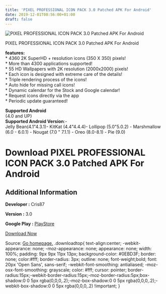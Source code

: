 ```yaml
---
title: 'PIXEL PROFESSIONAL ICON PACK 3.0 Patched APK For Android'
date: 2019-12-01T08:56:00+01:00
draft: false
---
```


![PIXEL PROFESSIONAL ICON PACK 3.0 Patched APK For Android](https://i0.wp.com/apkhome.net/wp-content/uploads/2019/11/PIXEL-PROFESSIONAL-ICON-PACK-3.0-Patched.png "PIXEL PROFESSIONAL ICON PACK 3.0 Patched APK For Android")

  

PIXEL PROFESSIONAL ICON PACK 3.0 Patched APK For Android

**features:**  
\* 4360 2K SuperHD + resolution icons (350 X 350) pixels!  
\* More than 4300 applications supported!  
\* 55 HD Wallpapers with 2K resolution (2000x2000) pixels!  
\* Each icon is designed with extreme care of the details!  
\* Triple rendering process of the icons!  
\* Auto hide for missing call icons!  
\* Dynamic calendar for the Stock and Google calendar!  
\* Request icons directly via the app  
\* Periodic update guaranteed!

**Supported Android**  
{4.0 and UP}  
**Supported Android Version**:-  
Jelly Bean(4.1"4.3.1)- KitKat (4.4"4.4.4)- Lollipop (5.0"5.0.2) - Marshmallow (6.0 - 6.0.1) - Nougat (7.0 " 7.1.1) - Oreo (8.0-8.1) - Pie (9.0)

Download PIXEL PROFESSIONAL ICON PACK 3.0 Patched APK For Android
=================================================================

Additional Information
----------------------

**Developer :** Cris87

**Version :** 3.0

**Google Play :** [PlayStore](https://play.google.com/store/apps/details?id=com.cris87.pixel_professional)

  

[Download Now](https://store4app.co/post/pixel-professional-icon-pack-3-0-patched-apk-for-android_1575131706)

  
Source: [Go homepage.](https://store4app.co/post/pixel-professional-icon-pack-3-0-patched-apk-for-android_1575131706) .downloadtop{ text-align:center; -webkit-appearance: none; -moz-appearance: none; appearance: none; width: 100%; padding: 9px 9px 11px 13px; background-color: #0EBD3F; border: none; color:#fff; border-radius: 3px; outline: none; font-weight;bold; font: 20px 'Open Sans', sans-serif; -webkit-font-smoothing: antialiased; -moz-osx-font-smoothing: grayscale; color: #fff; cursor: pointer; border-radius:15px;-webkit-border-radius:15px;-moz-border-radius:5px;box-shadow:0 0 5px rgba(0,0,0,.2);-moz-box-shadow:0 0 5px rgba(0,0,0,.2);-webkit-box-shadow:0 0 5px rgba(0,0,0,.2) !important; }